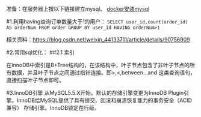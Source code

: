 准备：在服务器上按以下链接建立mysql。
[docker安装mysql](https://www.cnblogs.com/zhi-leaf/p/10561766.html)

#1.利用having查询订单数量大于1的用户：
`
SELECT user_id,count(order_id) AS orderNum FROM order GROUP BY user_id HAVING orderNum>1
`

相关资料：https://blog.csdn.net/weixin_44133711/article/details/90756909

#2.常用sql优化：
##2.1 索引

在InnoDB中索引是B+Tree结构的，在该结构中，叶子节点包含了非叶子节点的所有数据，并且叶子节点之间通过指针连接。即>,<,between...and
这类查询语句，直接扫描叶子节点即可。

#3.InnoDB引擎
从MySQL5.5.X开始，默认的存储引擎变更为InnoDB Plugin引擎。InnoDB给MySQL提供了具有提交、回滚和崩溃恢复能力的事务安全（ACID兼容）
存储引擎。InnoDB锁定在行级。

